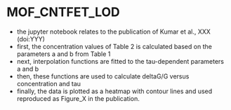 # MOF_CNTFET_LOD
- the jupyter notebook relates to the publication of Kumar et al., XXX (doi:YYY)
- first, the concentration values of Table 2 is calculated based on the parameters a and b from Table 1
- next, interpolation functions are fitted to the tau-dependent parameters a and b
- then, these functions are used to calculate deltaG/G versus concentration and tau
- finally, the data is plotted as a heatmap with contour lines and used reproduced as Figure_X in the publication. 
